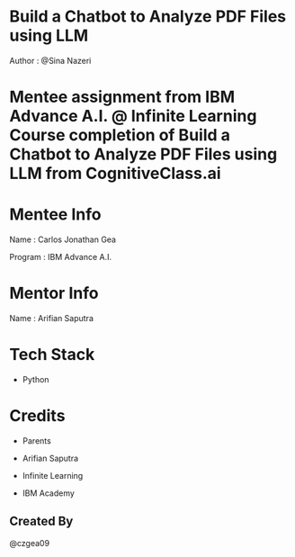 # Build a Chatbot to Analyze PDF Files using LLM

Author : @Sina Nazeri

# Mentee assignment from IBM Advance A.I. @ Infinite Learning Course completion of Build a Chatbot to Analyze PDF Files using LLM from CognitiveClass.ai

# Mentee Info

Name : Carlos Jonathan Gea

Program : IBM Advance A.I.

# Mentor Info

Name : Arifian Saputra

# Tech Stack

- Python

# Credits

- Parents

- Arifian Saputra

- Infinite Learning

- IBM Academy

## Created By

@czgea09
